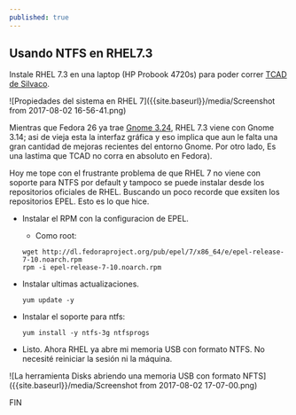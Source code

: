 ```yaml
---
published: true
---
```

## Usando NTFS en RHEL7.3

Instale RHEL 7.3 en una laptop (HP Probook 4720s) para poder correr [TCAD de Silvaco](https://www.silvaco.com/products/tcad.html "Click para ver que diablos es TCAD").

![Propiedades del sistema en RHEL 7]({{site.baseurl}}/media/Screenshot from 2017-08-02 16-56-41.png)

Mientras que Fedora 26 ya trae [Gnome 3.24](https://www.gnome.org/news/2017/03/gnome-3-24-released/), RHEL 7.3 viene con Gnome 3.14; asi de vieja esta la interfaz gráfica y eso implica que aun le falta una gran cantidad de mejoras recientes del entorno Gnome. Por otro lado, Es una lastima que TCAD no corra en absoluto en Fedora).

Hoy me tope con el frustrante problema de que  RHEL 7 no viene con soporte para NTFS por default y tampoco se puede instalar desde los repositorios oficiales de RHEL. Buscando un poco recorde que exsiten los repositorios EPEL. Esto es lo que hice.

- Instalar el RPM con la configuracion de EPEL.
  - Como root:
  
  ```
  wget http://dl.fedoraproject.org/pub/epel/7/x86_64/e/epel-release-7-10.noarch.rpm
  rpm -i epel-release-7-10.noarch.rpm
  ```
- Instalar ultimas actualizaciones.
  ```
  yum update -y
  ```
- Instalar el soporte para ntfs:
  ```
  yum install -y ntfs-3g ntfsprogs
  ```
- Listo. Ahora RHEL ya abre mi memoria USB con formato NTFS. No necesité reiniciar la sesión ni la máquina.

![La herramienta Disks abriendo una memoria USB con formato NFTS]({{site.baseurl}}/media/Screenshot from 2017-08-02 17-07-00.png)

FIN

